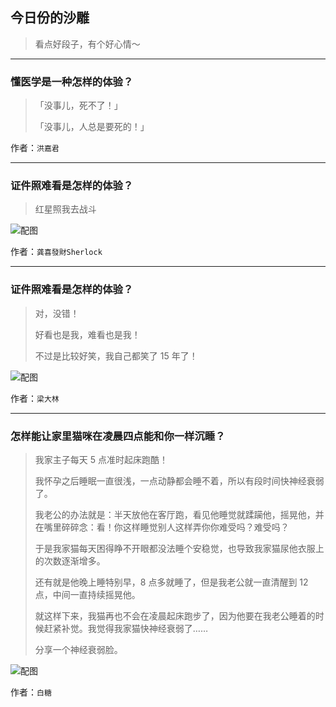 ## 今日份的沙雕

> 看点好段子，有个好心情～


 
---

### 懂医学是一种怎样的体验？

> 「没事儿，死不了！」
> 
> 「没事儿，人总是要死的！」


作者：`洪嘉君`

---

### 证件照难看是怎样的体验？

> 红星照我去战斗



![配图](http://pic1.zhimg.com/70/f6abba0d29eaf5287b43c5e5b98484a4_b.jpg)


作者：`龚喜發財Sherlock`

---

### 证件照难看是怎样的体验？

> 对，没错！
> 
> 好看也是我，难看也是我！
> 
> 不过是比较好笑，我自己都笑了 15 年了！



![配图](http://pic3.zhimg.com/70/5f186ad1af6b2cc531a177739065d4b2_b.jpg)


作者：`梁大林`

---

### 怎样能让家里猫咪在凌晨四点能和你一样沉睡？

> 我家主子每天 5 点准时起床跑酷！
> 
> 我怀孕之后睡眠一直很浅，一点动静都会睡不着，所以有段时间快神经衰弱了。
> 
> 我老公的办法就是：半天放他在客厅跑，看见他睡觉就蹂躏他，摇晃他，并在嘴里碎碎念：看！你这样睡觉别人这样弄你你难受吗？难受吗？
> 
> 于是我家猫每天困得睁不开眼都没法睡个安稳觉，也导致我家猫尿他衣服上的次数逐渐增多。
> 
> 还有就是他晚上睡特别早，8 点多就睡了，但是我老公就一直清醒到 12 点，中间一直持续摇晃他。
> 
> 就这样下来，我猫再也不会在凌晨起床跑步了，因为他要在我老公睡着的时候赶紧补觉。我觉得我家猫快神经衰弱了……
> 
> 分享一个神经衰弱脸。



![配图](http://pic1.zhimg.com/70/v2-59b7d44e227ab8ab4968a7abc672863c_b.jpg)


作者：`白糖`